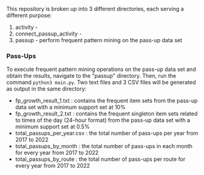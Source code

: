 This repository is broken up into 3 different directories, each serving a different purpose:

1. activity -
2. connect_passup_activity -
3. passup - perform frequent pattern mining on the pass-up data set

### Pass-Ups

To execute frequent pattern mining operations on the pass-up data set and obtain the results, navigate to the "passup" directory. Then, run the command `python3 main.py`. Two text files and 3 CSV files will be generated as output in the same directory:

- fp_growth_result_1.txt : contains the frequent item sets from the pass-up data set with a minimum support set at 10%
- fp_growth_result_2.txt : contains the frequent singleton item sets related to times of the day (24-hour format) from the pass-up data set with a minimum support set at 0.5%
- total_passups_per_year.csv : the total number of pass-ups per year from 2017 to 2022
- total_passups_by_month : the total number of pass-ups in each month for every year from 2017 to 2022
- total_passups_by_route : the total number of pass-ups per route for every year from 2017 to 2022

